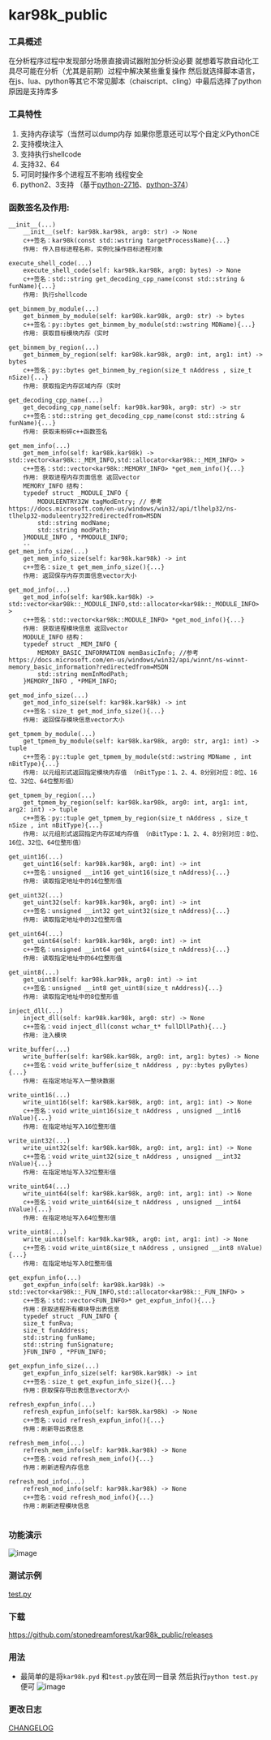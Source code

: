 # kar98k_public




### 工具概述
在分析程序过程中发现部分场景直接调试器附加分析没必要 就想着写款自动化工具尽可能在分析（尤其是前期）过程中解决某些重复操作
然后就选择脚本语言，在js、lua、python等其它不常见脚本（chaiscript、cling）中最后选择了python 原因是支持库多


### 工具特性
1. 支持内存读写（当然可以dump内存 如果你愿意还可以写个自定义PythonCE
2. 支持模块注入
3. 支持执行shellcode
4. 支持32、64
5. 可同时操作多个进程互不影响 线程安全
6. python2、3支持 （基于[python-2716](https://www.python.org/downloads/release/python-2716/)、[python-374](https://www.python.org/downloads/release/python-374/)）

### 函数签名及作用:
```
__init__(...)
    __init__(self: kar98k.kar98k, arg0: str) -> None
    c++签名：kar98k(const std::wstring targetProcessName){...}
    作用: 传入目标进程名称，实例化操作目标进程对象

execute_shell_code(...)
    execute_shell_code(self: kar98k.kar98k, arg0: bytes) -> None
    c++签名：std::string get_decoding_cpp_name(const std::string & funName){...}
    作用: 执行shellcode

get_binmem_by_module(...)
    get_binmem_by_module(self: kar98k.kar98k, arg0: str) -> bytes
    c++签名：py::bytes get_binmem_by_module(std::wstring MDName){...}
    作用: 获取目标模块内存（实时

get_binmem_by_region(...)
    get_binmem_by_region(self: kar98k.kar98k, arg0: int, arg1: int) -> bytes
    c++签名：py::bytes get_binmem_by_region(size_t nAddress , size_t nSize){...}
    作用: 获取指定内存区域内存（实时

get_decoding_cpp_name(...)
    get_decoding_cpp_name(self: kar98k.kar98k, arg0: str) -> str
    c++签名：std::string get_decoding_cpp_name(const std::string & funName){...}
    作用: 获取未粉碎c++函数签名

get_mem_info(...)
    get_mem_info(self: kar98k.kar98k) -> std::vector<kar98k::_MEM_INFO,std::allocator<kar98k::_MEM_INFO> >
    c++签名：std::vector<kar98k::MEMORY_INFO> *get_mem_info(){...}
    作用: 获取进程内存页面信息 返回vector 
    MEMORY_INFO 结构：
	typedef struct _MODULE_INFO {
		MODULEENTRY32W tagModEntry; // 参考 https://docs.microsoft.com/en-us/windows/win32/api/tlhelp32/ns-tlhelp32-moduleentry32?redirectedfrom=MSDN
		std::string modName;
		std::string modPath;
	}MODULE_INFO , *PMODULE_INFO;
    --
get_mem_info_size(...)
    get_mem_info_size(self: kar98k.kar98k) -> int
    c++签名：size_t get_mem_info_size(){...}
    作用: 返回保存内存页面信息vector大小
    
get_mod_info(...)
    get_mod_info(self: kar98k.kar98k) -> std::vector<kar98k::_MODULE_INFO,std::allocator<kar98k::_MODULE_INFO> >
    c++签名：std::vector<kar98k::MODULE_INFO> *get_mod_info(){...}
    作用: 获取进程模块信息 返回vector
    MODULE_INFO 结构：
	typedef struct _MEM_INFO {
		MEMORY_BASIC_INFORMATION memBasicInfo; //参考 https://docs.microsoft.com/en-us/windows/win32/api/winnt/ns-winnt-memory_basic_information?redirectedfrom=MSDN
		std::string memInModPath;
	}MEMORY_INFO , *PMEM_INFO;
    
get_mod_info_size(...)
    get_mod_info_size(self: kar98k.kar98k) -> int
    c++签名：size_t get_mod_info_size(){...}
    作用: 返回保存模块信息vector大小
    
get_tpmem_by_module(...)
    get_tpmem_by_module(self: kar98k.kar98k, arg0: str, arg1: int) -> tuple
    c++签名：py::tuple get_tpmem_by_module(std::wstring MDName , int nBitType){...}
    作用: 以元组形式返回指定模块内存值 （nBitType：1、2、4、8分别对应：8位、16位、32位、64位整形值）
    
get_tpmem_by_region(...)
    get_tpmem_by_region(self: kar98k.kar98k, arg0: int, arg1: int, arg2: int) -> tuple
    c++签名：py::tuple get_tpmem_by_region(size_t nAddress , size_t nSize , int nBitType){...}
    作用: 以元组形式返回指定内存区域内存值 （nBitType：1、2、4、8分别对应：8位、16位、32位、64位整形值）
    
get_uint16(...)
    get_uint16(self: kar98k.kar98k, arg0: int) -> int
    c++签名：unsigned __int16 get_uint16(size_t nAddress){...}
    作用: 读取指定地址中的16位整形值
    
get_uint32(...)
    get_uint32(self: kar98k.kar98k, arg0: int) -> int
    c++签名：unsigned __int32 get_uint32(size_t nAddress){...}
    作用: 读取指定地址中的32位整形值
    
get_uint64(...)
    get_uint64(self: kar98k.kar98k, arg0: int) -> int
    c++签名：unsigned __int64 get_uint64(size_t nAddress){...}
    作用: 读取指定地址中的64位整形值
    
get_uint8(...)
    get_uint8(self: kar98k.kar98k, arg0: int) -> int
    c++签名：unsigned __int8 get_uint8(size_t nAddress){...}
    作用: 读取指定地址中的8位整形值
    
inject_dll(...)
    inject_dll(self: kar98k.kar98k, arg0: str) -> None
    c++签名：void inject_dll(const wchar_t* fullDllPath){...}
    作用: 注入模块

write_buffer(...)
    write_buffer(self: kar98k.kar98k, arg0: int, arg1: bytes) -> None
    c++签名：void write_buffer(size_t nAddress , py::bytes pyBytes){...}
    作用: 在指定地址写入一整块数据
    
write_uint16(...)
    write_uint16(self: kar98k.kar98k, arg0: int, arg1: int) -> None
    c++签名：void write_uint16(size_t nAddress , unsigned __int16 nValue){...}
    作用: 在指定地址写入16位整形值
    
write_uint32(...)
    write_uint32(self: kar98k.kar98k, arg0: int, arg1: int) -> None
    c++签名：void write_uint32(size_t nAddress , unsigned __int32 nValue){...}
    作用: 在指定地址写入32位整形值
    
write_uint64(...)
    write_uint64(self: kar98k.kar98k, arg0: int, arg1: int) -> None
    c++签名：void write_uint64(size_t nAddress , unsigned __int64 nValue){...}
    作用: 在指定地址写入64位整形值
    
write_uint8(...)
    write_uint8(self: kar98k.kar98k, arg0: int, arg1: int) -> None
    c++签名：void write_uint8(size_t nAddress , unsigned __int8 nValue){...}
    作用: 在指定地址写入8位整形值
    
get_expfun_info(...)
    get_expfun_info(self: kar98k.kar98k) -> std::vector<kar98k::_FUN_INFO,std::allocator<kar98k::_FUN_INFO> >
	c++签名：std::vector<FUN_INFO>* get_expfun_info(){...}
	作用：获取进程所有模块导出表信息
	typedef struct _FUN_INFO {
	size_t funRva;
	size_t funAddress;
	std::string funName;
	std::string funSignature;
	}FUN_INFO , *PFUN_INFO;
	
get_expfun_info_size(...)
    get_expfun_info_size(self: kar98k.kar98k) -> int
	c++签名：size_t get_expfun_info_size(){...}
	作用：获取保存导出表信息vector大小

refresh_expfun_info(...)
    refresh_expfun_info(self: kar98k.kar98k) -> None
	c++签名：void refresh_expfun_info(){...}
	作用：刷新导出表信息
	
refresh_mem_info(...)
    refresh_mem_info(self: kar98k.kar98k) -> None
	c++签名：void refresh_mem_info(){...}
	作用：刷新进程内存信息
	
refresh_mod_info(...)
    refresh_mod_info(self: kar98k.kar98k) -> None
	c++签名：void refresh_mod_info(){...}
	作用：刷新进程模块信息
	
```

### 功能演示

![image](https://i.vgy.me/0FrbUx.gif)









### 测试示例
[test.py](https://github.com/stonedreamforest/kar98k_public/blob/master/test.py)


### 下载

https://github.com/stonedreamforest/kar98k_public/releases

### 用法
- 最简单的是将`kar98k.pyd` 和`test.py`放在同一目录 然后执行`python test.py`便可
![image](https://user-images.githubusercontent.com/16742566/66468475-c9adbf80-eab8-11e9-8080-04e7b2d7c95d.png)



### 更改日志
[CHANGELOG](https://github.com/stonedreamforest/kar98k_public/blob/master/CHANGELOG.MD)


